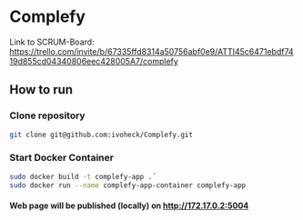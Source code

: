 # Complefy

Link to SCRUM-Board: https://trello.com/invite/b/67335ffd8314a50756abf0e9/ATTI45c6471ebdf7419d855cd04340806eec428005A7/complefy

## How to run
### Clone repository
```bash
git clone git@github.com:ivoheck/Complefy.git
```

### Start Docker Container
```bash
sudo docker build -t complefy-app .´
sudo docker run --name complefy-app-container complefy-app
```
#### Web page will be published (locally) on http://172.17.0.2:5004 
